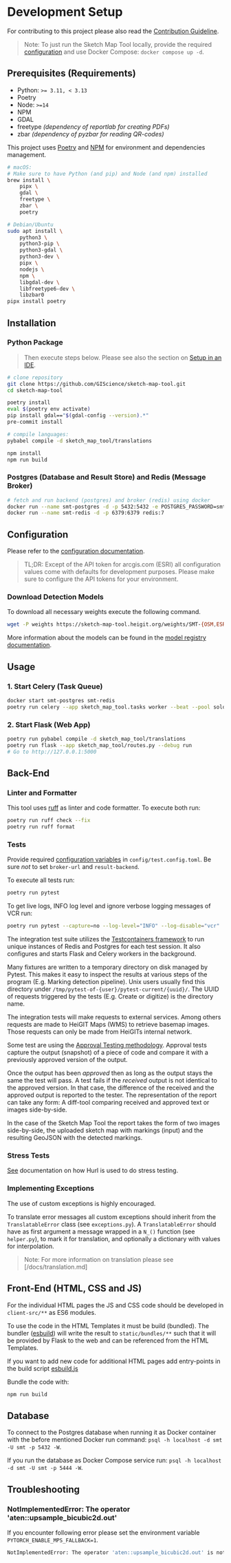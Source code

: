 # Development Setup

For contributing to this project please also read the [Contribution Guideline](/CONTRIBUTING.md).

> Note: To just run the Sketch Map Tool locally, provide the required [configuration](/docs/configuration.md)
> and use Docker Compose: `docker compose up -d`.

## Prerequisites (Requirements)

- Python: `>= 3.11, < 3.13`
- Poetry
- Node: `>=14`
- NPM
- GDAL
- freetype *(dependency of reportlab for creating PDFs)*
- zbar *(dependency of pyzbar for reading QR-codes)*

This project uses [Poetry](https://python-poetry.org/docs/) and [NPM](https://docs.npmjs.com/) for environment and dependencies management.

```bash
# macOS:
# Make sure to have Python (and pip) and Node (and npm) installed
brew install \
    pipx \
    gdal \
    freetype \
    zbar \
    poetry

# Debian/Ubuntu
sudo apt install \
    python3 \
    python3-pip \
    python3-gdal \
    python3-dev \
    pipx \
    nodejs \
    npm \
    libgdal-dev \
    libfreetype6-dev \
    libzbar0
pipx install poetry
```

## Installation

### Python Package

> Then execute steps below. Please see also the section on [Setup in an IDE](#Setup-in-an-IDE).

```bash
# clone repository
git clone https://github.com/GIScience/sketch-map-tool.git
cd sketch-map-tool

poetry install
eval $(poetry env activate)
pip install gdal=="$(gdal-config --version).*"
pre-commit install

# compile languages:
pybabel compile -d sketch_map_tool/translations

npm install
npm run build
```

### Postgres (Database and Result Store) and Redis (Message Broker)

```bash
# fetch and run backend (postgres) and broker (redis) using docker
docker run --name smt-postgres -d -p 5432:5432 -e POSTGRES_PASSWORD=smt -e POSTGRES_USER=smt postgres:15
docker run --name smt-redis -d -p 6379:6379 redis:7
```

## Configuration

Please refer to the [configuration documentation](/docs/configuration.md).

> TL;DR: Except of the API token for arcgis.com (ESRI) all
> configuration values come with defaults for development purposes. Please make
> sure to configure the API tokens for your environment.

### Download Detection Models

To download all necessary weights execute the following command.

```bash
wget -P weights https://sketch-map-tool.heigit.org/weights/SMT-{OSM,ESRI,CLS}.pt
```

More information about the models can be found in the [model registry documentation](/docs/model_registry.md).

## Usage

### 1. Start Celery (Task Queue)

```bash
docker start smt-postgres smt-redis
poetry run celery --app sketch_map_tool.tasks worker --beat --pool solo --loglevel=INFO
```

### 2. Start Flask (Web App)

```bash
poetry run pybabel compile -d sketch_map_tool/translations
poetry run flask --app sketch_map_tool/routes.py --debug run
# Go to http://127.0.0.1:5000
```

## Back-End

### Linter and Formatter

This tool uses [ruff](https://docs.astral.sh/ruff/) as linter and code formatter. To execute both run:

```bash
poetry run ruff check --fix
poetry run ruff format
```

### Tests

Provide required [configuration variables](/docs/configuration.md#required-configuration) in `config/test.config.toml`. Be sure *not* to set `broker-url` and `result-backend`.

To execute all tests run:
```bash
poetry run pytest
```

To get live logs, INFO log level and ignore verbose logging messages of VCR run:
```bash
poetry run pytest --capture=no --log-level="INFO" --log-disable="vcr"
```

The integration test suite utilizes the [Testcontainers framework](https://testcontainers.com/) 
to run unique instances of Redis and Postgres for each test session. It also
configures and starts Flask and Celery workers in the background.

Many fixtures are written to a temporary directory on disk managed by Pytest.
This makes it easy to inspect the results at various steps of the program (E.g.
Marking detection pipeline). Unix users usually find this directory under
`/tmp/pytest-of-{user}/pytest-current/{uuid}/`. The UUID of requests triggered
by the tests (E.g. Create or digitize) is the directory name.

The integration tests will make requests to external services. Among others
requests are made to HeiGIT Maps (WMS) to retrieve basemap images. Those
requests can only be made from HeiGITs internal network.

Some test are using the [Approval Testing methodology](https://approvaltests.com/).
Approval tests capture the output (snapshot) of a piece of code and compare it
with a previously approved version of the output.

Once the output has been *approved* then as long as the output stays the same
the test will pass. A test fails if the *received* output is not identical to
the approved version. In that case, the difference of the received and the
approved output is reported to the tester. The representation of the report can
take any form: A diff-tool comparing received and approved text or images side-by-side.

In the case of the Sketch Map Tool the report takes the form of two images
side-by-side, the uploaded sketch map with markings (input) and the resulting
GeoJSON with the detected markings.

### Stress Tests

[See](/tests/stress/README.md) documentation on how Hurl is used to do stress testing.


### Implementing Exceptions

The use of custom exceptions is highly encouraged.

To translate error messages all custom exceptions should inherit from the `TranslatableError` class (see `exceptions.py`).
A `TranslatableError` should have as first argument a message wrapped in a `N_()` function (see `helper.py`), to mark it for translation, and optionally a dictionary with values for interpolation.

> Note: For more information on translation please see [/docs/translation.md]

## Front-End (HTML, CSS and JS)

For the individual HTML pages the JS and CSS code should be developed in `client-src/**` as 
ES6 modules.

To use the code in the HTML Templates it must be build (bundled). The bundler 
([esbuild](https://esbuild.github.io/)) will write the result to `static/bundles/**` 
such that it will be provided by Flask to the web and can be referenced from the HTML Templates.

If you want to add new code for additional HTML pages add entry-points in the build script 
[esbuild.js](../esbuild.js)

Bundle the code with:
```bash
npm run build
```

## Database

To connect to the Postgres database when running it as Docker container with the before mentioned Docker run command:
`psql -h localhost -d smt -U smt -p 5432 -W`.

If you run the database as Docker Compose service run:
`psql -h localhost -d smt -U smt -p 5444 -W`.

## Troubleshooting

### NotImplementedError: The operator 'aten::upsample_bicubic2d.out'

If you encounter following error please set the environment variable
`PYTORCH_ENABLE_MPS_FALLBACK=1`.

```bash
NotImplementedError: The operator 'aten::upsample_bicubic2d.out' is not currently implemented for the MPS device. If you want this op to be added in priority during the prototype phase of this feature, please comment on https://github.com/pytorch/pytorch/issues/77764. As a temporary fix, you can set the environment variable `PYTORCH_ENABLE_MPS_FALLBACK=1` to use the CPU as a fallback for this op. WARNING: this will be slower than running natively on MPS.
```
